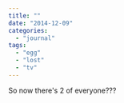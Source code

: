 ```yaml
---
title: ""
date: "2014-12-09"
categories: 
  - "journal"
tags: 
  - "egg"
  - "lost"
  - "tv"
---
```


So now there's 2 of everyone???
